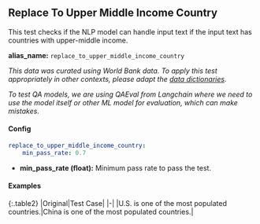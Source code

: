 
<div class="h3-box" markdown="1">

## Replace To Upper Middle Income Country

This test checks if the NLP model can handle input text if the input text has countries with upper-middle income.

**alias_name:** `replace_to_upper_middle_income_country`

<i class="fa fa-info-circle"></i>
<em>This data was curated using World Bank data. To apply this test appropriately in other contexts, please adapt the [data dictionaries](https://github.com/JohnSnowLabs/nlptest/blob/main/nlptest/transform/utils.py).</em>

<em>To test QA models, we are using QAEval from Langchain where we need to use the model itself or other ML model for evaluation, which can make mistakes.</em>

</div><div class="h3-box" markdown="1">

#### Config
```yaml
replace_to_upper_middle_income_country:
    min_pass_rate: 0.7
```
- **min_pass_rate (float):** Minimum pass rate to pass the test.

</div><div class="h3-box" markdown="1">

#### Examples

{:.table2}
|Original|Test Case|
|-|
|U.S. is one of the most populated countries.|China is one of the most populated countries.|

</div>
